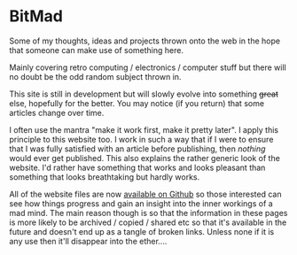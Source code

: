 # BitMad

Some of my thoughts, ideas and projects thrown onto the web in the hope that someone can make use of something here.

Mainly covering retro computing / electronics / computer stuff but there will no doubt be the odd random subject thrown in.

This site is still in development but will slowly evolve into something ~~great~~ else, hopefully for the better. You may notice (if you return) that some articles change over time.  

I often use the mantra "make it work first, make it pretty later". I apply this principle to this website too. I work in such a way that if I were to ensure that I was fully satisfied with an article before publishing, then *nothing* would ever get published. This also explains the rather generic look of the website. I'd rather have something that works and looks pleasant than something that looks breathtaking but hardly works.

All of the website files are now [available on Github](https://github.com/BitMadcouk/BMKDWebsite) so those interested can see how things progress and gain an insight into the inner workings of a mad mind. The main reason though is so that the information in these pages is more likely to be archived / copied / shared etc so that it's available in the future and doesn't end up as a tangle of broken links. Unless none if it is any use then it'll disappear into the ether....
